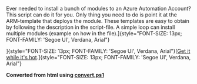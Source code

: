 ﻿Ever needed to install a bunch of modules to an Azure Automation
Account? This script can do it for you. Only thing you need to do is
point it at the ARM-template that deploys the module. These templates
are easy to obtain by following the description in the script-file. A
simple loop can install multiple modules (example on how in the
file).]{style="FONT-SIZE: 13px; FONT-FAMILY: 'Segoe UI', Verdana, Arial"}

]{style="FONT-SIZE: 13px; FONT-FAMILY: 'Segoe UI', Verdana, Arial"}[[Get
it while it\'s
hot](https://gallery.technet.microsoft.com/Automated-module-9806ed11).]{style="FONT-SIZE: 13px; FONT-FAMILY: 'Segoe UI', Verdana, Arial"}

**Converted from html using [convert.ps1](https://github.com/spaelling/Blog/blob/master/convert.ps1)**

